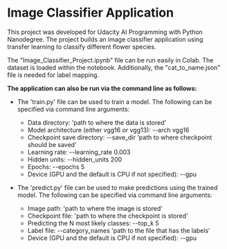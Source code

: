 # Image Classifier Application

This project was developed for Udacity AI Programming with Python Nanodegree. The project builds an image classifier application using transfer learning to classify different flower species.

The "Image_Classifier_Project.ipynb" file can be run easily in Colab. The dataset is loaded within the notebook. Additionally, the "cat_to_name.json" file is needed for label mapping. 

**The application can also be run via the command line as follows:**

 * The 'train.py' file can be used to train a model. The following can be specified via command line arguments:
   * Data directory: 'path to where the data is stored'
   * Model architecture (either vgg16 or vgg13): --arch vgg16
   * Checkpoint save directory: --save_dir 'path to where checkpoint should be saved'
   * Learning rate: --learning_rate 0.003
   * Hidden units: --hidden_units 200
   * Epochs: --epochs 5
   * Device (GPU and the default is CPU if not specified): --gpu
      
 * The 'predict.py' file can be used to make predictions using the trained model. The following can be specified via command line arguments:
   * Image path: 'path to where the image is stored'
   * Checkpoint file: 'path to where the checkpoint is stored'
   * Predicting the N most likely classes: --top_k 5
   * Label file: --category_names 'path to the file that has the labels'
   * Device (GPU and the default is CPU if not specified): --gpu
